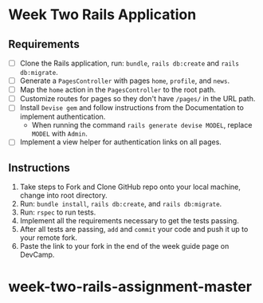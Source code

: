 # Week Two Rails Application

## Requirements

* [ ] Clone the Rails application, run: `bundle`, `rails db:create` and `rails db:migrate`.
* [ ] Generate a `PagesController` with pages `home`, `profile`, and `news`.
* [ ] Map the `home` action in the `PagesController` to the root path.
* [ ] Customize routes for pages so they don't have `/pages/` in the URL path.
* [ ] Install `Devise gem` and follow instructions from the Documentation to implement authentication.
  - When running the command `rails generate devise MODEL`, replace `MODEL` with `Admin`.      
* [ ] Implement a view helper for authentication links on all pages.

## Instructions

1. Take steps to Fork and Clone GitHub repo onto your local machine, change into root directory.
2. Run: `bundle install`, `rails db:create`, and `rails db:migrate`.
3. Run: `rspec` to run tests.
4. Implement all the requirements necessary to get the tests passing.
5. After all tests are passing, `add` and `commit` your code and push it up to your remote fork.
6. Paste the link to your fork in the end of the week guide page on DevCamp.
# week-two-rails-assignment-master
